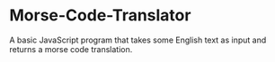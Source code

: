 # Morse-Code-Translator
A basic JavaScript program that takes some English text as input and returns a morse code translation.
